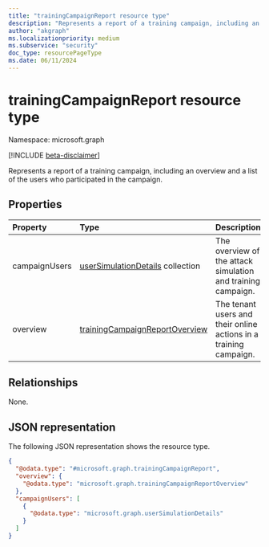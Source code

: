 ```yaml
---
title: "trainingCampaignReport resource type"
description: "Represents a report of a training campaign, including an overview and a list of the users who participated in the campaign."
author: "akgraph"
ms.localizationpriority: medium
ms.subservice: "security"
doc_type: resourcePageType
ms.date: 06/11/2024
---
```


# trainingCampaignReport resource type

Namespace: microsoft.graph

[!INCLUDE [beta-disclaimer](../../includes/beta-disclaimer.md)]

Represents a report of a training campaign, including an overview and a list of the users who participated in the campaign.

## Properties
|Property|Type|Description|
|:---|:---|:---|
|campaignUsers|[userSimulationDetails](../resources/usersimulationdetails.md) collection|The overview of the attack simulation and training campaign.|
|overview|[trainingCampaignReportOverview](../resources/trainingcampaignreportoverview.md)|The tenant users and their online actions in a training campaign.|

## Relationships
None.

## JSON representation
The following JSON representation shows the resource type.
<!-- {
  "blockType": "resource",
  "@odata.type": "microsoft.graph.trainingCampaignReport"
}
-->
``` json
{
  "@odata.type": "#microsoft.graph.trainingCampaignReport",
  "overview": {
    "@odata.type": "microsoft.graph.trainingCampaignReportOverview"
  },
  "campaignUsers": [
    {
      "@odata.type": "microsoft.graph.userSimulationDetails"
    }
  ]
}
```

